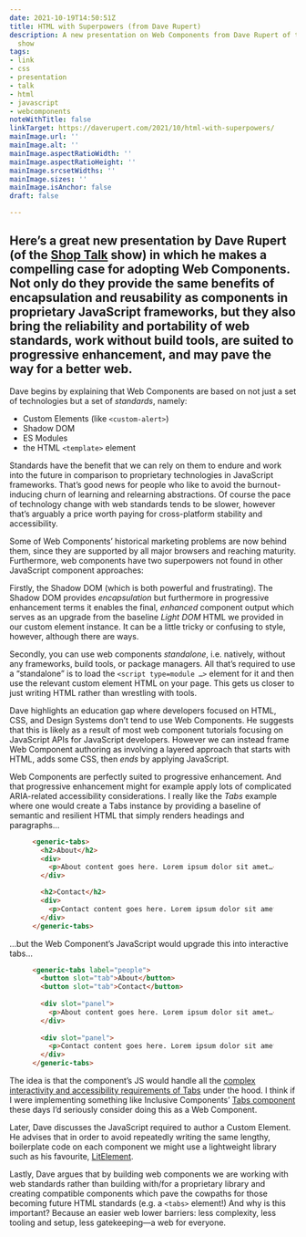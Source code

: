```yaml
---
date: 2021-10-19T14:50:51Z
title: HTML with Superpowers (from Dave Rupert)
description: A new presentation on Web Components from Dave Rupert of the Shop Talk
  show
tags:
- link
- css
- presentation
- talk
- html
- javascript
- webcomponents
noteWithTitle: false
linkTarget: https://daverupert.com/2021/10/html-with-superpowers/
mainImage.url: ''
mainImage.alt: ''
mainImage.aspectRatioWidth: ''
mainImage.aspectRatioHeight: ''
mainImage.srcsetWidths: ''
mainImage.sizes: ''
mainImage.isAnchor: false
draft: false

---
```

Here’s a great new presentation by Dave Rupert (of the [Shop Talk](https://shoptalkshow.com/) show) in which he makes a compelling case for adopting Web Components. Not only do they provide the same benefits of encapsulation and reusability as components in proprietary JavaScript frameworks, but they also bring the reliability and portability of web standards, work without build tools, are suited to progressive enhancement, and may pave the way for a better web. 
---

Dave begins by explaining that Web Components are based on not just a set of technologies but a set of _standards_, namely:

- Custom Elements (like `<custom-alert>`)
- Shadow DOM
- ES Modules
- the HTML `<template>` element

Standards have the benefit that we can rely on them to endure and work into the future in comparison to proprietary technologies in JavaScript frameworks. That’s good news for people who like to avoid the burnout-inducing churn of learning and relearning abstractions. Of course the pace of technology change with web standards tends to be slower, however that’s arguably a price worth paying for cross-platform stability and accessibility.

Some of Web Components’ historical marketing problems are now behind them, since they are supported by all major browsers and reaching maturity. Furthermore, web components have two superpowers not found in other JavaScript component approaches: 

Firstly, the Shadow DOM (which is both powerful and frustrating). The Shadow DOM provides _encapsulation_ but furthermore in progressive enhancement terms it enables the final, _enhanced_ component output which serves as an upgrade from the baseline _Light DOM_ HTML we provided in our custom element instance. It can be a little tricky or confusing to style, however, although there are ways.

Secondly, you can use web components _standalone_, i.e. natively, without any frameworks, build tools, or package managers. All that’s required to use a “standalone” is to load the `<script type=module …>` element for it and then use the relevant custom element HTML on your page. This gets us closer to just writing HTML rather than wrestling with tools.

Dave highlights an education gap where developers focused on HTML, CSS, and Design Systems don’t tend to use Web Components. He suggests that this is likely as a result of most web component tutorials focusing on JavaScript APIs for JavaScript developers. However we can instead frame Web Component authoring as involving a layered approach that starts with HTML, adds some CSS, then _ends_ by applying JavaScript.

Web Components are perfectly suited to progressive enhancement. And that progressive enhancement might for example apply lots of complicated ARIA-related accessibility considerations. I really like the _Tabs_ example where one would create a Tabs instance by providing a baseline of semantic and resilient HTML that simply renders headings and paragraphs… 

<figure>

``` html
<generic-tabs>
  <h2>About</h2>
  <div>
    <p>About content goes here. Lorem ipsum dolor sit amet…</p>
  </div>

  <h2>Contact</h2>
  <div>
    <p>Contact content goes here. Lorem ipsum dolor sit amet…</p>
  </div> 
</generic-tabs>
```

</figure>

…but the Web Component’s JavaScript would upgrade this into interactive tabs…

<figure>

``` html
<generic-tabs label="people">
  <button slot="tab">About</button>
  <button slot="tab">Contact</button>
    
  <div slot="panel">
    <p>About content goes here. Lorem ipsum dolor sit amet…</p>
  </div>
    
  <div slot="panel">
    <p>Contact content goes here. Lorem ipsum dolor sit amet…</p>
  </div>
</generic-tabs>
```

</figure>

The idea is that the component’s JS would handle all the [complex interactivity and accessibility requirements of Tabs](https://github.com/thepassle/generic-components/blob/master/generic-tabs/GenericTabs.js#L98) under the hood. I think if I were implementing something like Inclusive Components’ [Tabs component](https://inclusive-components.design/tabbed-interfaces/) these days I’d seriously consider doing this as a Web Component.

Later, Dave discusses the JavaScript required to author a Custom Element. He advises that in order to avoid repeatedly writing the same lengthy, boilerplate code on each component we might use a lightweight library such as his favourite, [LitElement](https://lit-element.polymer-project.org/guide).

Lastly, Dave argues that by building web components we are working with web standards rather than building with/for a proprietary library and creating compatible components which pave the cowpaths for those becoming future HTML standards (e.g. a `<tabs>` element!) And why is this important? Because an easier web lower barriers: less complexity, less tooling and setup, less gatekeeping—a web for everyone.  
